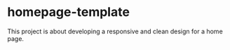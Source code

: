 # homepage-template
This project is about developing a responsive and clean design for a home page. 
